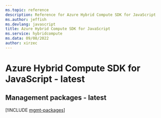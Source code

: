 ```yaml
---
ms.topic: reference
description: Reference for Azure Hybrid Compute SDK for JavaScript
ms.author: jeffish
ms.devlang: javascript
title: Azure Hybrid Compute SDK for JavaScript
ms.service: hybridcompute
ms.data: 09/08/2022
author: xirzec
---
```

# Azure Hybrid Compute SDK for JavaScript - latest

## Management packages - latest
[!INCLUDE [mgmt-packages](hybrid-compute-mgmt-index.md)]
